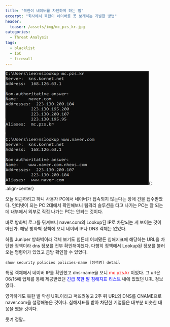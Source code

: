 ```yaml
---
title: "북한이 네이버를 차단하게 하는 법"
excerpt: "회사에서 북한이 네이버를 못 보게하는 기발한 방법"
header:
  teaser: /assets/img/mc_pzs_kr.jpg
categories:
  - Threat Analysis
tags:
  - blacklist
  - IoC
  - firewall
---
```


![mc_pzs_kr](/assets/img/mc_pzs_kr.jpg){: .align-center}

오늘 퇴근하려고 하니 사용자 PC에서 네이버가 접속되지 않는다는 장애 건을 접수받았다.
인터넷이 되는 PC 2대에서 확인해보니 웹격리 솔루션을 타고 나가는 PC는 잘 되는데 내부에서 외부로 직접 나가는 PC는 안되는 것이다.


바로 방화벽 로그를 뒤져보니 naver.com의 Lookup된 IP로 차단되는 게 보이는 것이 아닌가.
해당 방화벽 정책에 보니 네이버 IP나 DNS 객체는 없었다.


하필 Juniper 방화벽이라 객체 보기도 힘든데 어찌됐든 침해지표에 해당하는 URL을 차단한 정책이라 dns 정보를 전부 확인해야했다.
다행히 정책에서 Lookup된 정보를 불러오는 명령어가 있었고 금방 확인할 수 있었다.

```
show security policies policies-name [정책명] detail
```

특정 객체에서 네이버 IP를 확인했고 dns-name을 보니 <font color=red>mc.pzs.kr</font> 이었다.
그 url은 06/15에 업체를 통해 제공받았던 <font color=blue>긴급 북한 발 침해지표 리스트</font> 내에 있었던 URL 정보였다.


영악하게도 북한 발 악성 URL이라고 퍼뜨려놓고 2주 뒤 URL의 DNS를 CNAME으로 naver.com을 설정해놓은 것이다.
침해지표를 받아 차단한 기업들은 대부분 비슷한 대응을 했을 것이다.


웃겨 정말..